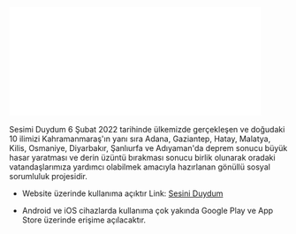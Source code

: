 ![](/assets/icons/ic_app_high_logo.png)

Sesimi Duydum 6 Şubat 2022 tarihinde ülkemizde gerçekleşen ve doğudaki 10 ilimizi Kahramanmaraş'ın yanı sıra Adana, Gaziantep, Hatay, Malatya, Kilis, Osmaniye, Diyarbakır, Şanlıurfa ve Adıyaman'da deprem sonucu büyük hasar yaratması ve derin üzüntü bırakması sonucu birlik olunarak oradaki vatandaşlarımıza yardımcı olabilmek amacıyla hazırlanan gönüllü sosyal sorumluluk projesidir.

- Website üzerinde kullanıma açıktır  Link: [Sesini Duydum ](http://sesiniduydum.com/#/)

 
- Android ve iOS cihazlarda kullanıma çok yakında Google Play ve App Store üzerinde erişime açılacaktır. 